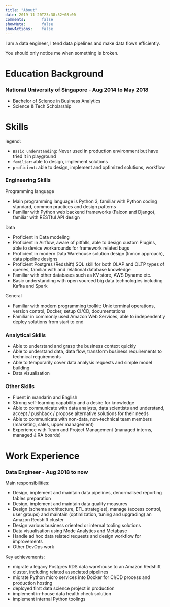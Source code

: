 ```yaml
---
title: "About"
date: 2019-11-20T23:38:52+08:00
comments:       false
showMeta:       false
showActions:    false
---
```


I am a data engineer, I tend data pipelines and make data flows efficiently.

You should only notice me when something is broken.

# Education Background

### National University of Singapore - Aug 2014 to May 2018 

- Bachelor of Science in Business Analytics
- Science & Tech Scholarship

# Skills

legend:

- `Basic understanding`: Never used in production environment but have tried it in playground
- `familiar`: able to design, implement solutions
- `proficient`: able to design, implement and optimized solutions, workflow

### Engineering Skills

Programming language

- Main programming language is Python 3, familiar with Python coding standard, common practices and design patterns
- Familiar with Python web backend frameworks (Falcon and Django), familiar with RESTful API design

Data

- Proficient in Data modeling
- Proficient in Airflow, aware of pitfalls, able to design custom Plugins, able to device workarounds for framework related bugs
- Proficient in modern Data Warehouse solution design (Inmon approach), data pipeline designs
- Proficient Postgres (Redshift) SQL skill for both OLAP and OLTP types of queries, familiar with and relational database knowledge
- Familiar with other databases such as KV store, AWS Dynamo etc.
- Basic understanding with open sourced big data technologies including Kafka and Spark

General

- Familiar with modern programming toolkit: Unix terminal operations, version control, Docker, setup CI/CD, documentations
- Familiar in commonly used Amazon Web Services, able to independently deploy solutions from start to end


### Analytical Skills

- Able to understand and grasp the business context quickly
- Able to understand data, data flow, transform business requirements to technical requirements
- Able to temporarily cover data analysis requests and simple model building 
- Data visualisation

### Other Skills

- Fluent in mandarin and English
- Strong self-learning capability and a desire for knowledge
- Able to communicate with data analysts, data scientists and understand, accept / pushback / propose alternative solutions for their needs
- Able to communicate with non-data, non-technical team members (marketing, sales, upper management) 
- Experience with Team and Project Management (managed interns, managed JIRA boards)

# Work Experience

### Data Engineer - Aug 2018 to now

Main responsibilities:

- Design, implement and maintain data pipelines, denormalised reporting tables preparation
- Design, implement and maintain data quality measures
- Design (schema architecture, ETL strategies), manage (access control, user groups) 
and maintain (optimization, tuning and upgrading) an Amazon Redshift cluster
- Design various business oriented or internal tooling solutions
- Data visualisation using Mode Analytics and Metabase
- Handle ad hoc data related requests and design workflow for improvements
- Other DevOps work

Key achievements:

- migrate a legacy Postgres RDS data warehouse to an Amazon Redshift cluster, including related associated pipelines
- migrate Python micro services into Docker for CI/CD process and production hosting
- deployed first data science project in production
- implement in-house data health check solution
- implement internal Python toolings

